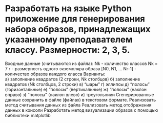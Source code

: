 # Разработать на языке Python приложение для генерирования набора образов, принадлежащих указанному преподавателем классу. Размерности: 2, 3, 5.
Входные данные (считываются из файла): 
Nk - количество классов 
Nk = 7
r - размерность одного экземпляра образа 
[N0, N1, … Nr-1] - количество образов каждого класса 
Варианты:  
а) заполнение квадратов (2 строки, Nk столбцов) 
б) заполнение квадратов (Nk столбцов, 2 строки) 
в) “шары” 
г) эллипсы 
д) “полосы” (горизонтальные) 
е) “полосы” (вертикальные) 
ж)  “полосы” (наклон вправо) 
з) “полосы” (наклон влево) 
и) треугольники 
Сгенерированные данные сохранить в файле (файлах) в текстовом формате. 
Реализовать метод считывания данных из файла 
Реализовать метод отображения данных в консоли 
Разработать метод визуализации образов с помощью библиотеки matplotlib
